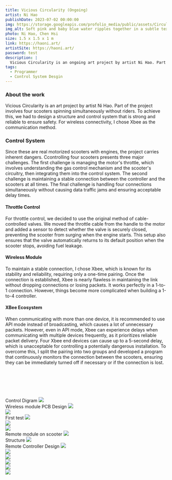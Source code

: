 ```yaml
---
title: Vicious Circularity (Ongoing)
artist: Ni Hao
publishDate: 2023-07-02 00:00:00
img: https://storage.googleapis.com/profolio_media/public/assets/Circulating/Scooter.png
img_alt: Soft pink and baby blue water ripples together in a subtle texture.
photo: Ni Hao, Chen Hsi
size: 1.5 x 1.5 x 1 m
link: https://haoni.art/
artistSite: https://haoni.art/
password: test
description: |
  Vicious Circularity is an ongoing art project by artist Ni Hao. Part of the project features four scooters spinning in place, controlled remotely without riders.
tags:
  - Programmer
  - Control System Desgin
---
```


<style>
  @media (max-width: 900px) {

     h3 {
      font-size: var(--text-lg);
    }
  }
</style>

### About the work

Vicious Circularity is an art project by artist Ni Hao. Part of the project involves four scooters spinning simultaneously without riders. To achieve this, we had to design a structure and control system that is strong and reliable to ensure safety. For wireless connectivity, I chose Xbee as the communication method.

### Control System

Since these are real motorized scooters with engines, the project carries inherent dangers. Ccontrolling four scooters presents three major challenges. The first challenge is managing the motor's throttle, which involves understanding the gas control mechanism and the scooter's circuitry, then integrating them into the control system. The second challenge is maintaining a stable connection between the controller and the scooters at all times. The final challenge is handling four connections simultaneously without causing data traffic jams and ensuring acceptable delay times.

#### Throttle Control

For throttle control, we decided to use the original method of cable-controlled valves. We moved the throttle cable from the handle to the motor and added a sensor to detect whether the valve is securely closed, preventing the scooter from surging when the engine starts. This setup also ensures that the valve automatically returns to its default position when the scooter stops, avoiding fuel leakage.

#### Wireless Module

To maintain a stable connection, I chose Xbee, which is known for its stability and reliability, requiring only a one-time pairing. Once the connection is established, Xbee is nearly flawless in maintaining the link without dropping connections or losing packets. It works perfectly in a 1-to-1 connection. However, things become more complicated when building a 1-to-4 controller.

#### XBee Ecosystem

When communicating with more than one device, it is recommended to use API mode instead of broadcasting, which causes a lot of unnecessary packets. However, even in API mode, Xbee can experience delays when communicating with multiple devices frequently, as it prioritizes reliable packet delivery. Four Xbee end devices can cause up to a 5-second delay, which is unacceptable for controlling a potentially dangerous installation. To overcome this, I split the pairing into two groups and developed a program that continuously monitors the connection between the scooters, ensuring they can be immediately turned off if necessary or if the connection is lost.

<div class="gallery" style="    margin-top:100px;">

<div class="width withTitle" >
<span class="imgTitle">Control Digram</span>
<img style=""src="https://storage.googleapis.com/profolio_media/public/assets/scooter/0.jpg">

</div>

<div class="height withTitle" >
<span class="imgTitle">Wireless module PCB Design</span>
<img style=""src="https://storage.googleapis.com/profolio_media/public/assets/scooter/1.jpeg">
</div>

<div class="height withTitle" >
<span class="imgTitle"></span>
<img style=""src="https://storage.googleapis.com/profolio_media/public/assets/scooter/2.jpeg">

</div>

<div class="height withTitle" >
<span class="imgTitle">First test</span>
<img style=""src="https://storage.googleapis.com/profolio_media/public/assets/scooter/5e.gif">

</div>

<div class="height" >
<span class="imgTitle"></span>
<img style=""src="https://storage.googleapis.com/profolio_media/public/assets/scooter/6.gif">

</div>

<div class="height withTitle" >
<span class="imgTitle"></span>
<img style=""src="https://storage.googleapis.com/profolio_media/public/assets/scooter/4.jpeg">

</div>

<div class="height withTitle" >
<span class="imgTitle">Remote module on scooter</span>
<img style=""src="https://storage.googleapis.com/profolio_media/public/assets/scooter/c4.jpeg">

</div>

<div class="height withTitle" >
<span class="imgTitle">Structure</span>
<img style=""src="https://storage.googleapis.com/profolio_media/public/assets/scooter/2-2.jpeg">
</div>

<div class="height withTitle" >
<span class="imgTitle">Remote Controller Design</span>
<img style=""src="https://storage.googleapis.com/profolio_media/public/assets/scooter/c1.jpeg">

</div>

<div class="height " >
<span class="imgTitle"></span>
<img style=""src="https://storage.googleapis.com/profolio_media/public/assets/scooter/c3.jpeg">

</div>

<div class="height withTitle" >
<span class="imgTitle"></span>
<img style=""src="https://storage.googleapis.com/profolio_media/public/assets/scooter/t1.jpeg">

</div>

<div class="height withTitle" >
<span class="imgTitle"></span>
<img style=""src="https://storage.googleapis.com/profolio_media/public/assets/scooter/s1.gif">
</div>

<div class="height " >
<img style=""src="https://storage.googleapis.com/profolio_media/public/assets/scooter/2s.gif">
</div>

<div class="height" >
<img style=""src="https://storage.googleapis.com/profolio_media/public/assets/scooter/2-3.jpeg">
</div>

</div>
